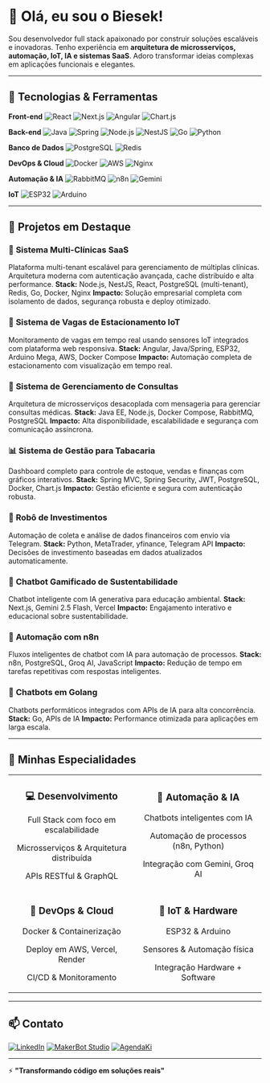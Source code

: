 # 👋 Olá, eu sou o Biesek!

Sou desenvolvedor full stack apaixonado por construir soluções escaláveis e inovadoras. Tenho experiência em **arquitetura de microsserviços, automação, IoT, IA e sistemas SaaS**. Adoro transformar ideias complexas em aplicações funcionais e elegantes.

---

## 🚀 Tecnologias & Ferramentas

**Front-end**
![React](https://img.shields.io/badge/-React-61DAFB?style=flat-square&logo=react&logoColor=black)
![Next.js](https://img.shields.io/badge/-Next.js-000000?style=flat-square&logo=next.js&logoColor=white)
![Angular](https://img.shields.io/badge/-Angular-DD0031?style=flat-square&logo=angular&logoColor=white)
![Chart.js](https://img.shields.io/badge/-Chart.js-FF6384?style=flat-square&logo=chart.js&logoColor=white)

**Back-end**
![Java](https://img.shields.io/badge/-Java-007396?style=flat-square&logo=java&logoColor=white)
![Spring](https://img.shields.io/badge/-Spring-6DB33F?style=flat-square&logo=spring&logoColor=white)
![Node.js](https://img.shields.io/badge/-Node.js-339933?style=flat-square&logo=node.js&logoColor=white)
![NestJS](https://img.shields.io/badge/-NestJS-E0234E?style=flat-square&logo=nestjs&logoColor=white)
![Go](https://img.shields.io/badge/-Go-00ADD8?style=flat-square&logo=go&logoColor=white)
![Python](https://img.shields.io/badge/-Python-3776AB?style=flat-square&logo=python&logoColor=white)

**Banco de Dados**
![PostgreSQL](https://img.shields.io/badge/-PostgreSQL-4169E1?style=flat-square&logo=postgresql&logoColor=white)
![Redis](https://img.shields.io/badge/-Redis-DC382D?style=flat-square&logo=redis&logoColor=white)

**DevOps & Cloud**
![Docker](https://img.shields.io/badge/-Docker-2496ED?style=flat-square&logo=docker&logoColor=white)
![AWS](https://img.shields.io/badge/-AWS-232F3E?style=flat-square&logo=amazon-aws&logoColor=white)
![Nginx](https://img.shields.io/badge/-Nginx-009639?style=flat-square&logo=nginx&logoColor=white)

**Automação & IA**
![RabbitMQ](https://img.shields.io/badge/-RabbitMQ-FF6600?style=flat-square&logo=rabbitmq&logoColor=white)
![n8n](https://img.shields.io/badge/-n8n-EA4B71?style=flat-square&logo=n8n&logoColor=white)
![Gemini](https://img.shields.io/badge/-Gemini_AI-8E75B2?style=flat-square&logo=google&logoColor=white)

**IoT**
![ESP32](https://img.shields.io/badge/-ESP32-000000?style=flat-square&logo=espressif&logoColor=white)
![Arduino](https://img.shields.io/badge/-Arduino-00979D?style=flat-square&logo=arduino&logoColor=white)

---

## 💼 Projetos em Destaque

### 🏥 **Sistema Multi-Clínicas SaaS**
Plataforma multi-tenant escalável para gerenciamento de múltiplas clínicas. Arquitetura moderna com autenticação avançada, cache distribuído e alta performance.
**Stack:** Node.js, NestJS, React, PostgreSQL (multi-tenant), Redis, Go, Docker, Nginx
**Impacto:** Solução empresarial completa com isolamento de dados, segurança robusta e deploy otimizado.

### 🚗 **Sistema de Vagas de Estacionamento IoT**
Monitoramento de vagas em tempo real usando sensores IoT integrados com plataforma web responsiva.
**Stack:** Angular, Java/Spring, ESP32, Arduino Mega, AWS, Docker Compose
**Impacto:** Automação completa de estacionamento com visualização em tempo real.

### 🏥 **Sistema de Gerenciamento de Consultas**
Arquitetura de microsserviços desacoplada com mensageria para gerenciar consultas médicas.
**Stack:** Java EE, Node.js, Docker Compose, RabbitMQ, PostgreSQL
**Impacto:** Alta disponibilidade, escalabilidade e segurança com comunicação assíncrona.

### 📊 **Sistema de Gestão para Tabacaria**
Dashboard completo para controle de estoque, vendas e finanças com gráficos interativos.
**Stack:** Spring MVC, Spring Security, JWT, PostgreSQL, Docker, Chart.js
**Impacto:** Gestão eficiente e segura com autenticação robusta.

### 🤖 **Robô de Investimentos**
Automação de coleta e análise de dados financeiros com envio via Telegram.
**Stack:** Python, MetaTrader, yfinance, Telegram API
**Impacto:** Decisões de investimento baseadas em dados atualizados automaticamente.

### 🌱 **Chatbot Gamificado de Sustentabilidade**
Chatbot inteligente com IA generativa para educação ambiental.
**Stack:** Next.js, Gemini 2.5 Flash, Vercel
**Impacto:** Engajamento interativo e educacional sobre sustentabilidade.

### 🔄 **Automação com n8n**
Fluxos inteligentes de chatbot com IA para automação de processos.
**Stack:** n8n, PostgreSQL, Groq AI, JavaScript
**Impacto:** Redução de tempo em tarefas repetitivas com respostas inteligentes.

### 💬 **Chatbots em Golang**
Chatbots performáticos integrados com APIs de IA para alta concorrência.
**Stack:** Go, APIs de IA
**Impacto:** Performance otimizada para aplicações em larga escala.

---

## 🎯 Minhas Especialidades

<table>
  <tr>
    <td align="center" width="50%">
      <h3>💻 Desenvolvimento</h3>
      <p>Full Stack com foco em escalabilidade</p>
      <p>Microsserviços & Arquitetura distribuída</p>
      <p>APIs RESTful & GraphQL</p>
    </td>
    <td align="center" width="50%">
      <h3>🤖 Automação & IA</h3>
      <p>Chatbots inteligentes com IA</p>
      <p>Automação de processos (n8n, Python)</p>
      <p>Integração com Gemini, Groq AI</p>
    </td>
  </tr>
  <tr>
    <td align="center" width="50%">
      <h3>🔧 DevOps & Cloud</h3>
      <p>Docker & Containerização</p>
      <p>Deploy em AWS, Vercel, Render</p>
      <p>CI/CD & Monitoramento</p>
    </td>
    <td align="center" width="50%">
      <h3>📡 IoT & Hardware</h3>
      <p>ESP32 & Arduino</p>
      <p>Sensores & Automação física</p>
      <p>Integração Hardware + Software</p>
    </td>
  </tr>
</table>

---

## 📫 Contato

[![LinkedIn](https://img.shields.io/badge/-LinkedIn-0A66C2?style=flat-square&logo=linkedin&logoColor=white)](https://www.linkedin.com/in/matheus-biesek-dev-java-node/)
[![MakerBot Studio](https://img.shields.io/badge/-MakerBot_Studio-FF6B6B?style=flat-square&logo=robot&logoColor=white)](https://makerbot-studio-automacoes.onrender.com/)
[![AgendaKi](https://img.shields.io/badge/-AgendaKi-4A90E2?style=flat-square&logo=calendar&logoColor=white)](https://www.agendaki.fun/pricing)

---

⚡ **"Transformando código em soluções reais"**
